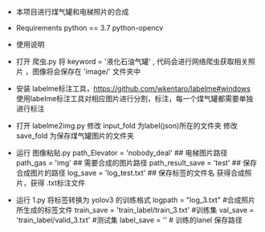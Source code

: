 * 本项目进行煤气罐和电梯照片的合成

* Requirements
    python == 3.7 
    python-opencv
* 使用说明

- 打开 爬虫.py 
        将  keyword = '液化石油气罐' , 代码会进行网络爬虫获取相关照片 ，图像将会保存在 'image/' 文件夹中
- 安装 labelme标注工具，https://github.com/wkentaro/labelme#windows
        使用labelme标注工具对相应图片进行分割，标注，每一个煤气罐都需要单独进行标注 
- 打开 labelme2img.py 
        修改 input_fold 为label(json)所在的文件夹
        修改 save_fold  为保存煤气罐图片的文件夹

- 运行 图像粘贴.py 
        path_Elevator = 'nobody_deal'       ##  电梯图片路径     
        path_gas = 'img'                    ## 需要合成的图片路径
        path_result_save = 'test'           ##  保存合成图片的路径
        log_save = 'log_test.txt'           ##  保存标签的文件名
        获得合成照片，获得 .txt标注文件
- 运行 1.py 将标签转换为 yolov3 的训练格式
        logpath = "log_3.txt"    #合成照片所生成的标签文件
        train_save = 'train_label/train_3.txt'   #训练集 
        val_save = 'train_label/valid_3.txt'   #测试集
        label_save = ''   # 训练的lanel 保存路径 

